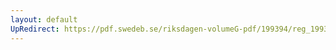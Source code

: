 ```yaml
---
layout: default
UpRedirect: https://pdf.swedeb.se/riksdagen-volumeG-pdf/199394/reg_199394/reg_199394_0336.pdf
---
```

